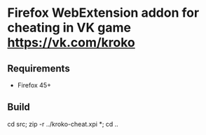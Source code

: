 # Firefox WebExtension addon for cheating in VK game https://vk.com/kroko

## Requirements
- Firefox 45+

## Build
cd src; zip -r ../kroko-cheat.xpi *; cd ..
